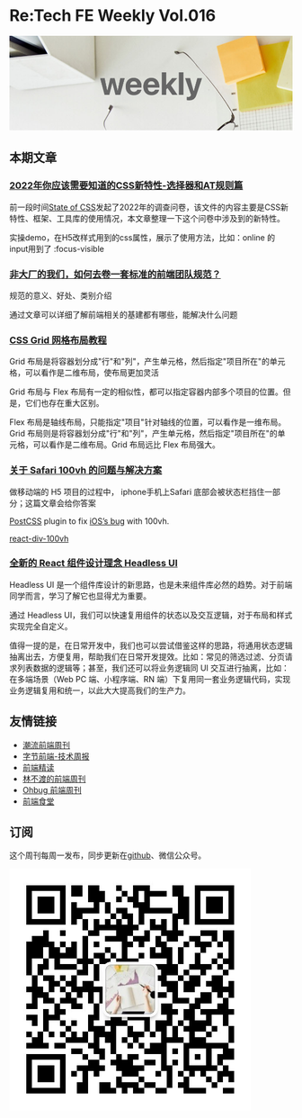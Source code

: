 # Re:Tech FE Weekly Vol.016

![](https://raw.githubusercontent.com/retech-fe/image-hosting/main/img/2022/08/08/11-10-04-9b39540aa9ffa2223c6198a222fb47a0-dcca450c-0118-4e49-b97a-d3c3b7571eb2-725b53.png)

## 本期文章

### [2022年你应该需要知道的CSS新特性-选择器和AT规则篇](https://juejin.cn/post/7160616305211473956)

前一段时间[State of CSS](https://link.juejin.cn/?target=https%3A%2F%2Fsurvey.devographics.com%2Fsurvey%2Fstate-of-css%2F2022)发起了2022年的调查问卷，该文件的内容主要是CSS新特性、框架、工具库的使用情况，本文章整理一下这个问卷中涉及到的新特性。

实操demo，在H5改样式用到的css属性，展示了使用方法，比如：online 的input用到了 :focus-visible


### [非大厂的我们，如何去卷一套标准的前端团队规范？](https://juejin.cn/post/7151983972828839943)

规范的意义、好处、类别介绍

通过文章可以详细了解前端相关的基建都有哪些，能解决什么问题


### [CSS Grid 网格布局教程](https://blog.csdn.net/ancartoon/article/details/121514585)

Grid 布局是将容器划分成"行"和"列"，产生单元格，然后指定"项目所在"的单元格，可以看作是二维布局，使布局更加灵活

Grid 布局与 Flex 布局有一定的相似性，都可以指定容器内部多个项目的位置。但是，它们也存在重大区别。

Flex 布局是轴线布局，只能指定"项目"针对轴线的位置，可以看作是一维布局。Grid 布局则是将容器划分成"行"和"列"，产生单元格，然后指定"项目所在"的单元格，可以看作是二维布局。Grid 布局远比 Flex 布局强大。


### [关于 Safari 100vh 的问题与解决方案](https://juejin.cn/post/7096050514105729061)

做移动端的 H5 项目的过程中， iphone手机上Safari 底部会被状态栏挡住一部分；这篇文章会给你答案

[PostCSS](https://github.com/postcss/postcss) plugin to fix [iOS’s bug](https://allthingssmitty.com/2020/05/11/css-fix-for-100vh-in-mobile-webkit/) with 100vh.

[react-div-100vh](https://github.com/mvasin/react-div-100vh)

### [全新的 React 组件设计理念 Headless UI](https://juejin.cn/post/7160223720236122125)

Headless UI 是一个组件库设计的新思路，也是未来组件库必然的趋势。对于前端同学而言，学习了解它也显得尤为重要。

通过 Headless UI，我们可以快速复用组件的状态以及交互逻辑，对于布局和样式实现完全自定义。

值得一提的是，在日常开发中，我们也可以尝试借鉴这样的思路，将通用状态逻辑抽离出去，方便复用，帮助我们在日常开发提效。比如：常见的筛选过滤、分页请求列表数据的逻辑等；甚至，我们还可以将业务逻辑同 UI 交互进行抽离，比如：在多端场景（Web PC 端、小程序端、RN 端）下复用同一套业务逻辑代码，实现业务逻辑复用和统一，以此大大提高我们的生产力。


## 友情链接

- [潮流前端周刊](https://github.com/tw93/weekly)
- [字节前端-技术周报](https://juejin.cn/user/4098589725834317)
- [前端精读](https://github.com/ascoders/weekly)
- [林不渡的前端周刊](https://fe-weekly.netlify.app/)
- [Ohbug 前端周刊](https://github.com/ohbug-org/weekly)
- [前端食堂](https://github.com/Geekhyt/weekly)

## 订阅

这个周刊每周一发布，同步更新在[github](https://github.com/retech-fe/weekly)、微信公众号。

![](https://raw.githubusercontent.com/retech-fe/image-hosting/main/img/2022/08/08/11-10-31-00dddeb5e5c7f41d76b8a886daf30c30-qrcode_for_gh_1ab4464eae79_430-173b0f.jpg)
